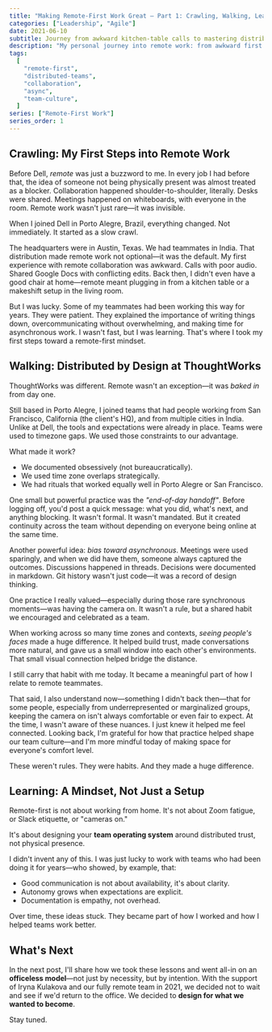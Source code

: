 ```yaml
---
title: "Making Remote-First Work Great — Part 1: Crawling, Walking, Learning"
categories: ["Leadership", "Agile"]
date: 2021-06-10
subtitle: Journey from awkward kitchen-table calls to mastering distributed collaboration—learning async communication, documentation as empathy, and remote-first mindset through real experience
description: "My personal journey into remote work: from awkward first steps at Dell to embracing a remote-first mindset at ThoughtWorks."
tags:
  [
    "remote-first",
    "distributed-teams",
    "collaboration",
    "async",
    "team-culture",
  ]
series: ["Remote-First Work"]
series_order: 1
---
```


## Crawling: My First Steps into Remote Work

Before Dell, _remote_ was just a buzzword to me. In every job I had before that, the idea of someone not being physically present was almost treated as a blocker. Collaboration happened shoulder-to-shoulder, literally. Desks were shared. Meetings happened on whiteboards, with everyone in the room. Remote work wasn't just rare—it was invisible.

When I joined Dell in Porto Alegre, Brazil, everything changed. Not immediately. It started as a slow crawl.

The headquarters were in Austin, Texas. We had teammates in India. That distribution made remote work not optional—it was the default. My first experience with remote collaboration was awkward. Calls with poor audio. Shared Google Docs with conflicting edits. Back then, I didn't even have a good chair at home—remote meant plugging in from a kitchen table or a makeshift setup in the living room.

But I was lucky. Some of my teammates had been working this way for years. They were patient. They explained the importance of writing things down, overcommunicating without overwhelming, and making time for asynchronous work. I wasn't fast, but I was learning. That's where I took my first steps toward a remote-first mindset.

## Walking: Distributed by Design at ThoughtWorks

ThoughtWorks was different. Remote wasn't an exception—it was _baked in_ from day one.

Still based in Porto Alegre, I joined teams that had people working from San Francisco, California (the client's HQ), and from multiple cities in India. Unlike at Dell, the tools and expectations were already in place. Teams were used to timezone gaps. We used those constraints to our advantage.

What made it work?

- We documented obsessively (not bureaucratically).
- We used time zone overlaps strategically.
- We had rituals that worked equally well in Porto Alegre or San Francisco.

One small but powerful practice was the _"end-of-day handoff"_. Before logging off, you'd post a quick message: what you did, what's next, and anything blocking. It wasn't formal. It wasn't mandated. But it created continuity across the team without depending on everyone being online at the same time.

Another powerful idea: _bias toward asynchronous_. Meetings were used sparingly, and when we did have them, someone always captured the outcomes. Discussions happened in threads. Decisions were documented in markdown. Git history wasn't just code—it was a record of design thinking.

One practice I really valued—especially during those rare synchronous moments—was having the camera on. It wasn't a rule, but a shared habit we encouraged and celebrated as a team.

When working across so many time zones and contexts, _seeing people's faces_ made a huge difference. It helped build trust, made conversations more natural, and gave us a small window into each other's environments. That small visual connection helped bridge the distance.

I still carry that habit with me today. It became a meaningful part of how I relate to remote teammates.

That said, I also understand now—something I didn't back then—that for some people, especially from underrepresented or marginalized groups, keeping the camera on isn't always comfortable or even fair to expect. At the time, I wasn't aware of these nuances. I just knew it helped me feel connected. Looking back, I'm grateful for how that practice helped shape our team culture—and I'm more mindful today of making space for everyone's comfort level.

These weren't rules. They were habits. And they made a huge difference.

## Learning: A Mindset, Not Just a Setup

Remote-first is not about working from home. It's not about Zoom fatigue, or Slack etiquette, or "cameras on."

It's about designing your **team operating system** around distributed trust, not physical presence.

I didn't invent any of this. I was just lucky to work with teams who had been doing it for years—who showed, by example, that:

- Good communication is not about availability, it's about clarity.
- Autonomy grows when expectations are explicit.
- Documentation is empathy, not overhead.

Over time, these ideas stuck. They became part of how I worked and how I helped teams work better.

## What's Next

In the next post, I'll share how we took these lessons and went all-in on an **officeless model**—not just by necessity, but by intention. With the support of Iryna Kulakova and our fully remote team in 2021, we decided not to wait and see if we'd return to the office. We decided to **design for what we wanted to become**.

Stay tuned.
